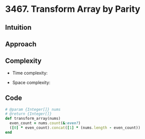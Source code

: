 # 3467. Transform Array by Parity

## Intuition

## Approach
<!-- Describe your approach to solving the problem. -->

## Complexity

- Time complexity:
<!-- Add your time complexity here, e.g. $$O(n)$$ -->

- Space complexity:
<!-- Add your space complexity here, e.g. $$O(n)$$ -->

## Code

```ruby
# @param {Integer[]} nums
# @return {Integer[]}
def transform_array(nums)
  even_count = nums.count(&:even?)
  ([0] * even_count).concat([1] * (nums.length - even_count))
end
```
